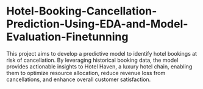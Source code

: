 # Hotel-Booking-Cancellation-Prediction-Using-EDA-and-Model-Evaluation-Finetunning
This project aims to develop a predictive model to identify hotel bookings at risk of cancellation. By leveraging historical booking data, the model provides actionable insights to Hotel Haven, a luxury hotel chain, enabling them to optimize resource allocation, reduce revenue loss from cancellations, and enhance overall customer satisfaction.
